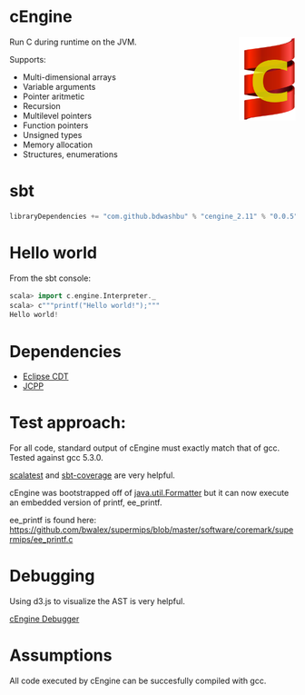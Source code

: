 # cEngine

Run C during runtime on the JVM.
<img align="right" src="cEngineLogo.png" width="100">

Supports:
- Multi-dimensional arrays
- Variable arguments
- Pointer aritmetic
- Recursion
- Multilevel pointers
- Function pointers
- Unsigned types
- Memory allocation
- Structures, enumerations

# sbt
```scala
libraryDependencies += "com.github.bdwashbu" % "cengine_2.11" % "0.0.5"
```

# Hello world

From the sbt console:
```scala
scala> import c.engine.Interpreter._
scala> c"""printf("Hello world!");"""
Hello world!
```

# Dependencies

* [Eclipse CDT](https://eclipse.org/cdt/)
* [JCPP](http://www.anarres.org/projects/jcpp/)

# Test approach:
For all code, standard output of cEngine must exactly match that of gcc.  Tested against gcc 5.3.0.

[scalatest](https://github.com/scalatest/scalatest) and [sbt-coverage](https://github.com/scoverage/sbt-scoverage) are very helpful.

cEngine was bootstrapped off of [java.util.Formatter](https://docs.oracle.com/javase/7/docs/api/java/util/Formatter.html) but it can now execute an embedded version of printf, ee_printf.

ee_printf is found here:
https://github.com/bwalex/supermips/blob/master/software/coremark/supermips/ee_printf.c

# Debugging

Using d3.js to visualize the AST is very helpful.  

[cEngine Debugger](https://github.com/bdwashbu/cEngine_debugger)

# Assumptions
All code executed by cEngine can be succesfully compiled with gcc.  
